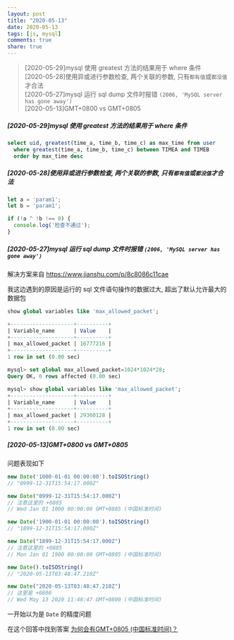 ```yaml
---
layout: post
title: "2020-05-13"
date: 2020-05-13
tags: [js, mysql]
comments: true
share: true
---
```


> [2020-05-29]mysql 使用 greatest 方法的结果用于 where 条件 <br> 
> [2020-05-28]使用异或进行参数检查, 两个关联的参数, 只有`都有值`或`都没值`才合法 <br> 
> [2020-05-27]mysql 运行 sql dump 文件时报错 `(2006, 'MySQL server has gone away')` <br> 
> [2020-05-13]GMT+0800 vs GMT+0805 <br> 

##### [2020-05-29]mysql 使用 greatest 方法的结果用于 where 条件

```sql
select uid, greatest(time_a, time_b, time_c) as max_time from user
  where greatest(time_a, time_b, time_c) between TIMEA and TIMEB
  order by max_time desc
```

##### [2020-05-28]使用异或进行参数检查, 两个关联的参数, 只有`都有值`或`都没值`才合法

```js
let a = 'param1';
let b = 'param1';

if (!a ^ !b !== 0) {
  console.log('检查不通过');
}
```

##### [2020-05-27]mysql 运行 sql dump 文件时报错 `(2006, 'MySQL server has gone away')`

解决方案来自 https://www.jianshu.com/p/8c8086c11cae

我这边遇到的原因是运行的 sql 文件语句操作的数据过大, 超出了默认允许最大的数据包

```sql
show global variables like 'max_allowed_packet';

+--------------------+----------+
| Variable_name      | Value    |
+--------------------+----------+
| max_allowed_packet | 16777216 |
+--------------------+----------+
1 row in set (0.00 sec)

mysql> set global max_allowed_packet=1024*1024*28;
Query OK, 0 rows affected (0.00 sec)

mysql> show global variables like 'max_allowed_packet';
+--------------------+----------+
| Variable_name      | Value    |
+--------------------+----------+
| max_allowed_packet | 29360128 |
+--------------------+----------+
1 row in set (0.00 sec)
```

##### [2020-05-13]GMT+0800 vs GMT+0805 

问题表现如下

```js
new Date('1000-01-01 00:00:00').toISOString()
// "0999-12-31T15:54:17.000Z"

new Date("0999-12-31T15:54:17.000Z")
// 注意这里的 +0805
// Wed Jan 01 1000 00:00:00 GMT+0805 (中国标准时间)

new Date('1900-01-01 00:00:00').toISOString()
// "1899-12-31T15:54:17.000Z"

new Date("1899-12-31T15:54:17.000Z")
// 注意这里的 +0805
// Mon Jan 01 1900 00:00:00 GMT+0805 (中国标准时间)

new Date().toISOString()
// "2020-05-13T03:48:47.210Z"

new Date("2020-05-13T03:48:47.210Z")
// 这里是 +0800
// Wed May 13 2020 11:48:47 GMT+0800 (中国标准时间)
```

一开始以为是 `Date` 的精度问题

在这个回答中找到答案 [为何会有GMT+0805 (中国标准时间)？](https://segmentfault.com/q/1010000015249191)
